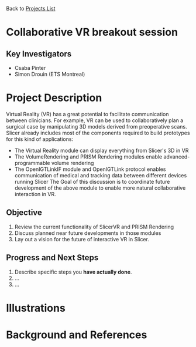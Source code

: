 Back to [Projects List](../../README.md#ProjectsList)

# Collaborative VR breakout session

## Key Investigators

- Csaba Pinter
- Simon Drouin (ETS Montreal)

# Project Description

<!-- Add a short paragraph describing the project. -->
Virtual Reality (VR) has a great potential to facilitate communication between clinicians. For example, VR can be used to collaboratively plan a surgical case by manipulating 3D models derived from preoperative scans. Slicer already includes most of the components required to build prototypes for this kind of applications: 
- The Virtual Reality module can display everything from Slicer's 3D in VR
- The VolumeRendering and PRISM Rendering modules enable advanced-programmable volume rendering
- The OpenIGTLinkIF module and OpenIGTLink protocol enables communication of medical and tracking data between different devices running Slicer
The Goal of this discussion is to coordinate future development of the above module to enable more natural collaborative interaction in VR.

## Objective

<!-- Describe here WHAT you would like to achieve (what you will have as end result). -->

1. Review the current functionality of SlicerVR and PRISM Rendering
1. Discuss planned near future developments in those modules 
1. Lay out a vision for the future of interactive VR in Slicer.

## Progress and Next Steps

<!-- Update this section as you make progress, describing of what you have ACTUALLY DONE. If there are specific steps that you could not complete then you can describe them here, too. -->

1. Describe specific steps you **have actually done**.
1. ...
1. ...

# Illustrations

<!-- Add pictures and links to videos that demonstrate what has been accomplished.
![Description of picture](Example2.jpg)
![Some more images](Example2.jpg)
-->

# Background and References

<!-- If you developed any software, include link to the source code repository. If possible, also add links to sample data, and to any relevant publications. -->
